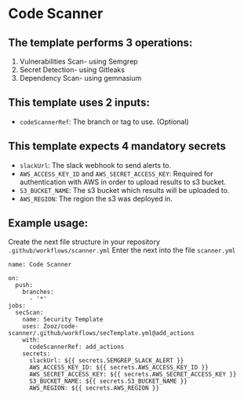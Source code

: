 # Code Scanner

## The template performs 3 operations:
  1. Vulnerabilities Scan- using Semgrep  
  2. Secret Detection- using Gitleaks
  3. Dependency Scan- using gemnasium


## This template uses 2 inputs:
  * `codeScannerRef`: The branch or tag to use. (Optional)

## This template expects 4 mandatory secrets
  * `slackUrl`: The slack webhook to send alerts to.
  * `AWS_ACCESS_KEY_ID` and `AWS_SECRET_ACCESS_KEY`: Required for authentication with AWS in order to upload results to s3 bucket.  
  * `S3_BUCKET_NAME`: The s3 bucket which results will be uploaded to.
  * `AWS_REGION`: The region the s3 was deployed in.

## Example usage:

Create the next file structure in your repository `.github/workflows/scanner.yml`
Enter the next into the file `scanner.yml`

```
name: Code Scanner

on:
  push:
    branches: 
      - '*'
jobs:
  secScan:
    name: Security Template
    uses: Zooz/code-scanner/.github/workflows/secTemplate.yml@add_actions
    with:
      codeScannerRef: add_actions
    secrets:
      slackUrl: ${{ secrets.SEMGREP_SLACK_ALERT }}
      AWS_ACCESS_KEY_ID: ${{ secrets.AWS_ACCESS_KEY_ID }}
      AWS_SECRET_ACCESS_KEY: ${{ secrets.AWS_SECRET_ACCESS_KEY }}
      S3_BUCKET_NAME: ${{ secrets.S3_BUCKET_NAME }}
      AWS_REGION: ${{ secrets.AWS_REGION }}
```
